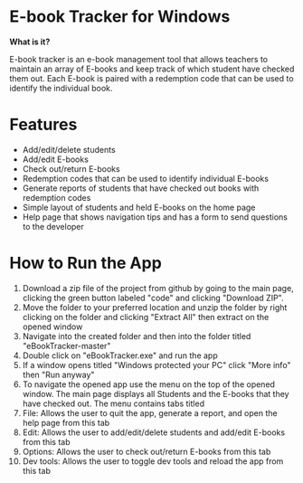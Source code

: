 # **E-book Tracker for Windows**

**What is it?**

E-book tracker is an e-book management tool that allows teachers to maintain an array of E-books and keep track of which student have checked them out. Each E-book is paired with a redemption code that can be used to identify the individual book.

# **Features**

- Add/edit/delete students
- Add/edit E-books
- Check out/return E-books
- Redemption codes that can be used to identify individual E-books
- Generate reports of students that have checked out books with redemption codes
- Simple layout of students and held E-books on the home page
- Help page that shows navigation tips and has a form to send questions to the developer

# **How to Run the App**

1. Download a zip file of the project from github by going to the main page, clicking the green button labeled &quot;code&quot; and clicking &quot;Download ZIP&quot;.
2. Move the folder to your preferred location and unzip the folder by right clicking on the folder and clicking &quot;Extract All&quot; then extract on the opened window
3. Navigate into the created folder and then into the folder titled &quot;eBookTracker-master&quot;
4. Double click on &quot;eBookTracker.exe&quot; and run the app
  1. If a window opens titled &quot;Windows protected your PC&quot; click &quot;More info&quot; then &quot;Run anyway&quot;
5. To navigate the opened app use the menu on the top of the opened window. The main page displays all Students and the E-books that they have checked out. The menu contains tabs titled
  1. File: Allows the user to quit the app, generate a report, and open the help page from this tab
  2. Edit: Allows the user to add/edit/delete students and add/edit E-books from this tab
  3. Options: Allows the user to check out/return E-books from this tab
  4. Dev tools: Allows the user to toggle dev tools and reload the app from this tab
